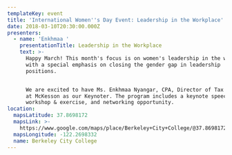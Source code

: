 ```yaml
---
templateKey: event
title: 'International Women''s Day Event: Leadership in the Workplace'
date: 2018-03-10T20:30:00.000Z
presenters:
  - name: 'Enkhmaa '
    presentationTitle: Leadership in the Workplace
    text: >-
      Happy March! This month's focus is on women's leadership in the workplace,
      with a special emphasis on closing the gender gap in leadership
      positions. 


      We are excited to have Ms. Enkhmaa Nyangar, CPA, Director of Tax Provision
      at McKesson as our Keynoter. The program includes a keynote speech,
      workshop & exercise, and networking opportunity. 
location:
  mapsLatitude: 37.8698172
  mapsLink: >-
    https://www.google.com/maps/place/Berkeley+City+College/@37.8698172,-122.2698332,17z/data=!3m1!4b1!4m5!3m4!1s0x80857dcd5d4c542b:0xa25653e7bffe79b6!8m2!3d37.8698172!4d-122.2698332?hl=en
  mapsLongitude: -122.2698332
  name: Berkeley City College
---
```


